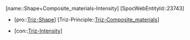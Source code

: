 ﻿---
type: TrizContradiction
aliases:
- Shape+Composite_materials-Intensity
license: CC BY-SA 4.0
copyright: https://github.com/SpocWeb
IsDeleted: false
IsReadOnly: false
Confidential: public
tags: 
- Triz/Contradiction
---
[name::Shape+Composite_materials-Intensity]
[SpocWebEntityId::23743]
+ [pro::[Triz-Shape](tech/Triz/Parameter/Triz-Shape.md)]
[Triz-Principle::[Triz-Composite_materials](tech/Triz/Principle/Triz-Composite_materials.md)]
- [con::[Triz-Intensity](tech/Triz/Parameter/Triz-Intensity.md)]

